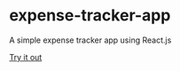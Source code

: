 # expense-tracker-app
 A simple expense tracker app using React.js

[Try it out](https://splendorous-kataifi-566cbf.netlify.app/)
